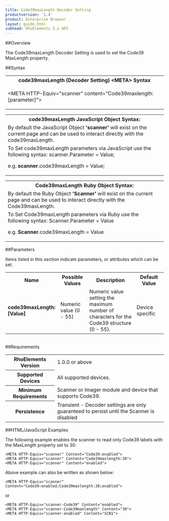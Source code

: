 ```yaml
---
title: Code39maxLength Decoder Setting
productversion: '1.4'
product: Enterprise Browser
layout: guide.html
subhead: RhoElements 2.x API
---
```


##Overview

The Code39maxLength Decoder Setting is used to set the Code39 MaxLength property.

##Syntax

<table class="re-table"><tr><th class="tableHeading">code39maxLength (Decoder Setting) &lt;META&gt; Syntax
</th></tr><tr><td class="clsSyntaxCells clsOddRow"><p>&lt;META HTTP-Equiv="scanner" content="Code39maxlength:[parameter]"&gt;</p></td></tr></table>
<table class="re-table"><tr><th class="tableHeading">code39maxLength JavaScript Object Syntax:</th></tr><tr><td class="clsSyntaxCells clsOddRow">
By default the JavaScript Object <b>'scanner'</b> will exist on the current page and can be used to interact directly with the code39maxLength.
</td></tr><tr><td class="clsSyntaxCells clsEvenRow">
To Set code39maxLength parameters via JavaScript use the following syntax: scanner.Parameter = Value;
<P />e.g. <b>scanner</b>.code39maxLength = Value;
</td></tr></table>
<table class="re-table"><tr><th class="tableHeading">Code39maxLength Ruby Object Syntax:</th></tr><tr><td class="clsSyntaxCells clsOddRow">
By default the Ruby Object <b>'Scanner'</b> will exist on the current page and can be used to interact directly with the Code39maxLength.
</td></tr><tr><td class="clsSyntaxCells clsEvenRow">
To Set Code39maxLength parameters via Ruby use the following syntax: Scanner.Parameter = Value
<P />e.g. <b>Scanner</b>.code39maxLength = Value
</td></tr></table>



##Parameters


Items listed in this section indicate parameters, or attributes which can be set.
<table class="re-table"><col width="20%" /><col width="20%" /><col width="38%" /><col width="22%" /><tr><th class="tableHeading">Name</th><th class="tableHeading">Possible Values</th><th class="tableHeading">Description</th><th class="tableHeading">Default Value</th></tr><tr><td class="clsSyntaxCells clsOddRow"><b>code39maxLength:[Value]
</b></td><td class="clsSyntaxCells clsOddRow">Numeric value (0 - 55)</td><td class="clsSyntaxCells clsOddRow">Numeric value setting the maximum number of characters for the Code39 structure (0 - 55).</td><td class="clsSyntaxCells clsOddRow">Device specific</td></tr></table>
<table class="re-table"><col width="78%" /><col width="8%" /><col width="1%" /><col width="5%" /><col width="1%" /><col width="5%" /><col width="2%" /></table>





##Requirements

<table class="re-table"><tr><th class="tableHeading">RhoElements Version</th><td class="clsSyntaxCell clsEvenRow">1.0.0 or above
</td></tr><tr><th class="tableHeading">Supported Devices</th><td class="clsSyntaxCell clsOddRow">All supported devices.</td></tr><tr><th class="tableHeading">Minimum Requirements</th><td class="clsSyntaxCell clsOddRow">Scanner or Imager module and device that supports Code39.</td></tr><tr><th class="tableHeading">Persistence</th><td class="clsSyntaxCell clsEvenRow">Transient - Decoder settings are only guaranteed to persist until the Scanner is disabled</td></tr></table>


##HTML/JavaScript Examples

The following example enables the scanner to read only Code39 labels with the MaxLength property set to 30:

	<META HTTP-Equiv="scanner" Content="Code39:enabled">
	<META HTTP-Equiv="scanner" Content="Code39maxlength:30">
	<META HTTP-Equiv="scanner" Content="enabled">
	
Above example can also be written as shown below:

	<META HTTP-Equiv="scanner" Content="Code39:enabled;Code39maxlength:30;enabled">
	
or

	<META HTTP-Equiv="scanner-Code39" Content="enabled">
	<META HTTP-Equiv="scanner-Code39maxlength" Content="30">
	<META HTTP-Equiv="scanner-enabled" Content="SCN1">
	






